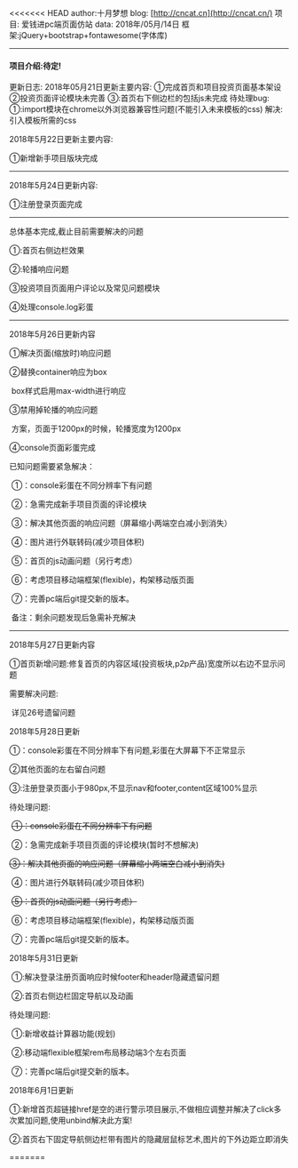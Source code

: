 <<<<<<< HEAD author:十月梦想 blog: [http://cncat.cn](http://cncat.cn/) 项目: 爱钱进pc端页面仿站 data: 2018年/05月/14日 框架:jQuery+bootstrap+fontawesome(字体库)

------

#### 项目介绍:待定!

更新日志: 2018年05月21日更新主要内容: ①完成首页和项目投资页面基本架设 ②投资页面评论模块未完善 ③:首页右下侧边栏的包括js未完成 待处理bug: ①:import模块在chrome以外浏览器兼容性问题(不能引入未来模板的css) 解决:引入模板所需的css

2018年5月22日更新主要内容:

①新增新手项目版块完成

------

2018年5月24日更新内容:

①注册登录页面完成

------

总体基本完成,截止目前需要解决的问题

①:首页右侧边栏效果

②:轮播响应问题

③投资项目页面用户评论以及常见问题模块

④处理console.log彩蛋

------

2018年5月26日更新内容

①解决页面(缩放时)响应问题

②替换container响应为box

​	box样式启用max-width进行响应

③禁用掉轮播的响应问题

​	方案，页面于1200px的时候，轮播宽度为1200px

④console页面彩蛋完成

已知问题需要紧急解决：

​	①：console彩蛋在不同分辨率下有问题

​	②：急需完成新手项目页面的评论模块

​	③：解决其他页面的响应问题（屏幕缩小两端空白减小到消失）

​	④：图片进行外联转码(减少项目体积)

​	⑤：首页的js动画问题（另行考虑）

​	⑥：考虑项目移动端框架(flexible)，构架移动版页面

​	⑦：完善pc端后git提交新的版本。

​	备注：剩余问题发现后急需补充解决

------

2018年5月27日更新内容

①首页新增问题:修复首页的内容区域(投资板块,p2p产品)宽度所以右边不显示问题

需要解决问题:

​	详见26号遗留问题

2018年5月28日更新

①：console彩蛋在不同分辨率下有问题,彩蛋在大屏幕下不正常显示

②其他页面的左右留白问题

③:注册登录页面小于980px,不显示nav和footer,content区域100%显示

待处理问题:

​	~~①：console彩蛋在不同分辨率下有问题~~

​	②：急需完成新手项目页面的评论模块(暂时不想解决)

​	~~③：解决其他页面的响应问题（屏幕缩小两端空白减小到消失)~~

​	④：图片进行外联转码(减少项目体积)

​	~~⑤：首页的js动画问题（另行考虑）~~

​	⑥：考虑项目移动端框架(flexible)，构架移动版页面

​	⑦：完善pc端后git提交新的版本。

2018年5月31日更新

​	①:解决登录注册页面响应时候footer和header隐藏遗留问题

​	②:首页右侧边栏固定导航以及动画

待处理问题:

​	①:新增收益计算器功能(规划)

​	②:移动端flexible框架rem布局移动端3个左右页面

​	⑦：完善pc端后git提交新的版本。

2018年6月1日更新

​	①:新增首页超链接href是空的进行警示项目展示,不做相应调整并解决了click多次累加问题,使用unbind解决此方案!

  ②:首页右下固定导航侧边栏带有图片的隐藏层鼠标艺术,图片的下外边距立即消失

=======

